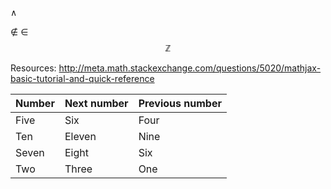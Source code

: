 ∧

∉
∈ $$\mathbb{Z}$$

Resources:
http://meta.math.stackexchange.com/questions/5020/mathjax-basic-tutorial-and-quick-reference

| Number | Next number | Previous number |
| :------ |:--- | :--- |
| Five | Six | Four |
| Ten | Eleven | Nine |
| Seven | Eight | Six |
| Two | Three | One |
